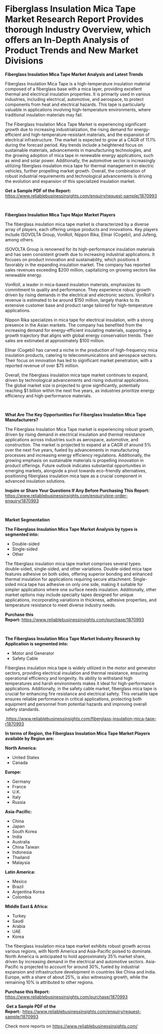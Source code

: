 <p><h1>Fiberglass Insulation Mica Tape Market Research Report Provides thorough Industry Overview, which offers an In-Depth Analysis of Product Trends and New Market Divisions</h1></p><p><strong>Fiberglass Insulation Mica Tape Market Analysis and Latest Trends</strong></p>
<p><p>Fiberglass Insulation Mica Tape is a high-temperature insulation material composed of a fiberglass base with a mica layer, providing excellent thermal and electrical insulation properties. It is primarily used in various industries, including electrical, automotive, and aerospace, to protect components from heat and electrical hazards. This tape is particularly valuable in applications involving high-temperature environments, where traditional insulation materials may fail.</p><p>The Fiberglass Insulation Mica Tape Market is experiencing significant growth due to increasing industrialization, the rising demand for energy-efficient and high-temperature-resistant materials, and the expansion of electrical infrastructure. The market is expected to grow at a CAGR of 11.1% during the forecast period. Key trends include a heightened focus on sustainable materials, advancements in manufacturing technologies, and the growing adoption of mica tape in renewable energy applications, such as wind and solar power. Additionally, the automotive sector is increasingly utilizing fiberglass insulation mica tape for thermal management in electric vehicles, further propelling market growth. Overall, the combination of robust industrial requirements and technological advancements is driving the evolution and expansion of this specialized insulation market.</p></p>
<p><strong>Get a Sample PDF of the Report:&nbsp;</strong> <a href="https://www.reliablebusinessinsights.com/enquiry/request-sample/1870993?utm_campaign=2142&utm_medium=2&utm_source=Github&utm_content=ia&utm_term=04022025&utm_id=fiberglass-insulation-mica-tape">https://www.reliablebusinessinsights.com/enquiry/request-sample/1870993</a></p>
<p>&nbsp;</p>
<p><strong>Fiberglass Insulation Mica Tape Major Market Players</strong></p>
<p><p>The fiberglass insulation mica tape market is characterized by a diverse array of players, each offering unique products and innovations. Key players include ISOVOLTA Group, VonRoll, Nippon Rika, Elinar (Cogebi), and Jufeng, among others. </p><p>ISOVOLTA Group is renowned for its high-performance insulation materials and has seen consistent growth due to increasing industrial applications. It focuses on product innovation and sustainability, which positions it favorably in the expanding insulation market. The company has reported sales revenues exceeding $200 million, capitalizing on growing sectors like renewable energy.</p><p>VonRoll, a leader in mica-based insulation materials, emphasizes its commitment to quality and performance. They experience robust growth driven by rising demands in the electrical and electronic sectors. VonRoll's revenue is estimated to be around $150 million, largely thanks to its extensive customer base and product range tailored for high-temperature applications.</p><p>Nippon Rika specializes in mica tape for electrical insulation, with a strong presence in the Asian markets. The company has benefited from the increasing demand for energy-efficient insulating materials, supporting a growth trajectory that aligns with global energy conservation trends. Their sales are estimated at approximately $100 million.</p><p>Elinar (Cogebi) has carved a niche in the production of high-frequency mica insulation products, catering to telecommunications and aerospace sectors. Their focus on innovation has led to significant market penetration, with a reported revenue of over $75 million.</p><p>Overall, the fiberglass insulation mica tape market continues to expand, driven by technological advancements and rising industrial applications. The global market size is projected to grow significantly, potentially reaching $1 billion within the next five years, as industries prioritize energy efficiency and high-performance materials.</p></p>
<p>&nbsp;</p>
<p><strong>What Are The Key Opportunities For Fiberglass Insulation Mica Tape Manufacturers?</strong></p>
<p><p>The Fiberglass Insulation Mica Tape market is experiencing robust growth, driven by rising demand in electrical insulation and thermal resistance applications across industries such as aerospace, automotive, and construction. The market is projected to expand at a CAGR of around 5% over the next five years, fueled by advancements in manufacturing processes and increasing energy efficiency regulations. Additionally, the growing emphasis on sustainable materials is propelling innovation in product offerings. Future outlook indicates substantial opportunities in emerging markets, alongside a pivot towards eco-friendly alternatives, positioning fiberglass insulation mica tape as a crucial component in advanced insulation solutions.</p></p>
<p><strong>Inquire or Share Your Questions If Any Before Purchasing This Report:</strong> <a href="https://www.reliablebusinessinsights.com/enquiry/pre-order-enquiry/1870993?utm_campaign=2142&utm_medium=2&utm_source=Github&utm_content=ia&utm_term=04022025&utm_id=fiberglass-insulation-mica-tape">https://www.reliablebusinessinsights.com/enquiry/pre-order-enquiry/1870993</a></p>
<p>&nbsp;</p>
<p><strong>Market Segmentation</strong></p>
<p><strong>The Fiberglass Insulation Mica Tape Market Analysis by types is segmented into:</strong></p>
<p><ul><li>Double-sided</li><li>Single-sided</li><li>Other</li></ul></p>
<p><p>The fiberglass insulation mica tape market comprises several types: double-sided, single-sided, and other variations. Double-sided mica tape features adhesive on both sides, offering superior bonding and enhanced thermal insulation for applications requiring secure attachment. Single-sided mica tape has adhesive on only one side, making it suitable for simpler applications where one surface needs insulation. Additionally, other market options may include specialty tapes designed for unique applications, incorporating variations in thickness, adhesive properties, and temperature resistance to meet diverse industry needs.</p></p>
<p><strong>Purchase this Report:&nbsp;</strong><a href="https://www.reliablebusinessinsights.com/purchase/1870993?utm_campaign=2142&utm_medium=2&utm_source=Github&utm_content=ia&utm_term=04022025&utm_id=fiberglass-insulation-mica-tape">https://www.reliablebusinessinsights.com/purchase/1870993</a></p>
<p>&nbsp;</p>
<p><strong>The Fiberglass Insulation Mica Tape Market Industry Research by Application is segmented into:</strong></p>
<p><ul><li>Motor and Generator</li><li>Safety Cable</li></ul></p>
<p><p>Fiberglass insulation mica tape is widely utilized in the motor and generator sectors, providing electrical insulation and thermal resistance, ensuring operational efficiency and longevity. Its ability to withstand high temperatures and harsh environments makes it ideal for high-performance applications. Additionally, in the safety cable market, fiberglass mica tape is crucial for enhancing fire resistance and electrical safety. This versatile tape ensures reliable performance in critical applications, protecting both equipment and personnel from potential hazards and improving overall safety standards.</p></p>
<p><a href="https://www.reliablebusinessinsights.com/fiberglass-insulation-mica-tape-r1870993?utm_campaign=2142&utm_medium=2&utm_source=Github&utm_content=ia&utm_term=04022025&utm_id=fiberglass-insulation-mica-tape">&nbsp;https://www.reliablebusinessinsights.com/fiberglass-insulation-mica-tape-r1870993</a></p>
<p><strong>In terms of Region, the Fiberglass Insulation Mica Tape Market Players available by Region are:</strong></p>
<p>
    <p> <strong> North America: </strong>
        <ul>
            <li>United States</li>
            <li>Canada</li>
        </ul>
        </p> 
    <p> <strong> Europe: </strong>
        <ul>
            <li>Germany</li>
            <li>France</li>
            <li>U.K.</li>
            <li>Italy</li>
            <li>Russia</li>
        </ul>
        </p> 
    <p> <strong> Asia-Pacific: </strong>
        <ul>
            <li>China</li>
            <li>Japan</li>
            <li>South Korea</li>
            <li>India</li>
            <li>Australia</li>
            <li>China Taiwan</li>
            <li>Indonesia</li>
            <li>Thailand</li>
            <li>Malaysia</li>
        </ul>
        </p> 
    <p> <strong> Latin America: </strong>
        <ul>
            <li>Mexico</li>
            <li>Brazil</li>
            <li>Argentina Korea</li>
            <li>Colombia</li>
        </ul>
        </p> 
    <p> <strong> Middle East & Africa: </strong>
        <ul>
            <li>Turkey</li>
            <li>Saudi</li>
            <li>Arabia</li>
            <li>UAE</li>
            <li>Korea</li>
        </ul>
    </p>
    </p>
<p><p>The fiberglass insulation mica tape market exhibits robust growth across various regions, with North America and Asia-Pacific poised to dominate. North America is anticipated to hold approximately 35% market share, driven by increasing demand in the electrical and automotive sectors. Asia-Pacific is projected to account for around 30%, fueled by industrial expansion and infrastructure development in countries like China and India. Europe, with a share of about 25%, is also witnessing growth, while the remaining 10% is attributed to other regions.</p></p>
<p><strong>Purchase this Report: </strong><a href="https://www.reliablebusinessinsights.com/purchase/1870993?utm_campaign=2142&utm_medium=2&utm_source=Github&utm_content=ia&utm_term=04022025&utm_id=fiberglass-insulation-mica-tape">https://www.reliablebusinessinsights.com/purchase/1870993</a></p>
<p>&nbsp;<strong>Get a Sample PDF of the Report:&nbsp;&nbsp;</strong><a href="https://www.reliablebusinessinsights.com/enquiry/request-sample/1870993?utm_campaign=2142&utm_medium=2&utm_source=Github&utm_content=ia&utm_term=04022025&utm_id=fiberglass-insulation-mica-tape">https://www.reliablebusinessinsights.com/enquiry/request-sample/1870993</a></p>
<p><strong></strong></p>
<p>Check more reports on <a href="https://www.reliablebusinessinsights.com/?utm_campaign=2142&utm_medium=2&utm_source=Github&utm_content=ia&utm_term=04022025&utm_id=fiberglass-insulation-mica-tape">https://www.reliablebusinessinsights.com/</a></p>